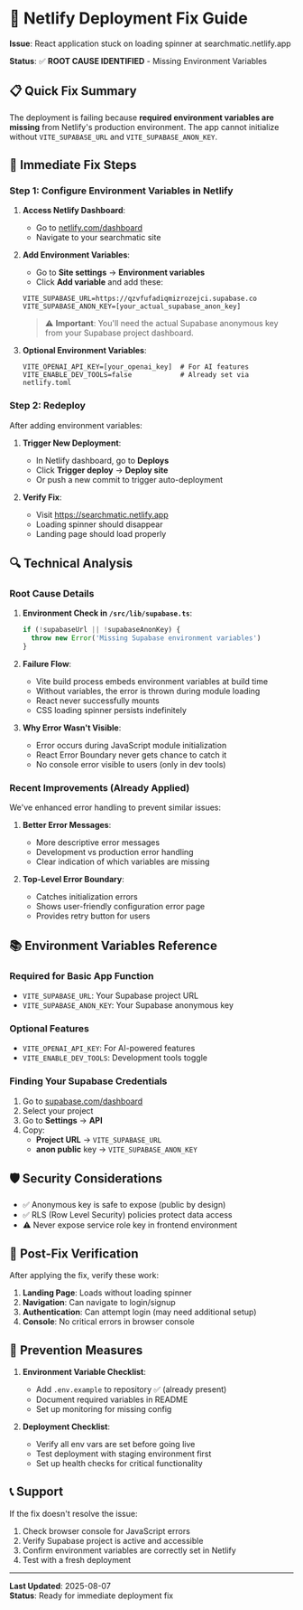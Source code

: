 # 🚨 Netlify Deployment Fix Guide

**Issue**: React application stuck on loading spinner at searchmatic.netlify.app

**Status**: ✅ **ROOT CAUSE IDENTIFIED** - Missing Environment Variables

## 📋 Quick Fix Summary

The deployment is failing because **required environment variables are missing** from Netlify's production environment. The app cannot initialize without `VITE_SUPABASE_URL` and `VITE_SUPABASE_ANON_KEY`.

## 🔧 Immediate Fix Steps

### Step 1: Configure Environment Variables in Netlify

1. **Access Netlify Dashboard**:
   - Go to [netlify.com/dashboard](https://app.netlify.com)
   - Navigate to your searchmatic site

2. **Add Environment Variables**:
   - Go to **Site settings** → **Environment variables**
   - Click **Add variable** and add these:

   ```
   VITE_SUPABASE_URL=https://qzvfufadiqmizrozejci.supabase.co
   VITE_SUPABASE_ANON_KEY=[your_actual_supabase_anon_key]
   ```

   > ⚠️ **Important**: You'll need the actual Supabase anonymous key from your Supabase project dashboard.

3. **Optional Environment Variables**:
   ```
   VITE_OPENAI_API_KEY=[your_openai_key]  # For AI features
   VITE_ENABLE_DEV_TOOLS=false            # Already set via netlify.toml
   ```

### Step 2: Redeploy

After adding environment variables:

1. **Trigger New Deployment**:
   - In Netlify dashboard, go to **Deploys**
   - Click **Trigger deploy** → **Deploy site**
   - Or push a new commit to trigger auto-deployment

2. **Verify Fix**:
   - Visit https://searchmatic.netlify.app
   - Loading spinner should disappear
   - Landing page should load properly

## 🔍 Technical Analysis

### Root Cause Details

1. **Environment Check in `/src/lib/supabase.ts`**:
   ```typescript
   if (!supabaseUrl || !supabaseAnonKey) {
     throw new Error('Missing Supabase environment variables')
   }
   ```

2. **Failure Flow**:
   - Vite build process embeds environment variables at build time
   - Without variables, the error is thrown during module loading
   - React never successfully mounts
   - CSS loading spinner persists indefinitely

3. **Why Error Wasn't Visible**:
   - Error occurs during JavaScript module initialization
   - React Error Boundary never gets chance to catch it
   - No console error visible to users (only in dev tools)

### Recent Improvements (Already Applied)

We've enhanced error handling to prevent similar issues:

1. **Better Error Messages**:
   - More descriptive error messages
   - Development vs production error handling
   - Clear indication of which variables are missing

2. **Top-Level Error Boundary**:
   - Catches initialization errors
   - Shows user-friendly configuration error page
   - Provides retry button for users

## 📚 Environment Variables Reference

### Required for Basic App Function
- `VITE_SUPABASE_URL`: Your Supabase project URL
- `VITE_SUPABASE_ANON_KEY`: Your Supabase anonymous key

### Optional Features
- `VITE_OPENAI_API_KEY`: For AI-powered features
- `VITE_ENABLE_DEV_TOOLS`: Development tools toggle

### Finding Your Supabase Credentials

1. Go to [supabase.com/dashboard](https://supabase.com/dashboard)
2. Select your project
3. Go to **Settings** → **API**
4. Copy:
   - **Project URL** → `VITE_SUPABASE_URL`
   - **anon public** key → `VITE_SUPABASE_ANON_KEY`

## 🛡️ Security Considerations

- ✅ Anonymous key is safe to expose (public by design)
- ✅ RLS (Row Level Security) policies protect data access
- ⚠️ Never expose service role key in frontend environment

## 🚀 Post-Fix Verification

After applying the fix, verify these work:

1. **Landing Page**: Loads without loading spinner
2. **Navigation**: Can navigate to login/signup
3. **Authentication**: Can attempt login (may need additional setup)
4. **Console**: No critical errors in browser console

## 🔄 Prevention Measures

1. **Environment Variable Checklist**:
   - Add `.env.example` to repository ✅ (already present)
   - Document required variables in README
   - Set up monitoring for missing config

2. **Deployment Checklist**:
   - Verify all env vars are set before going live
   - Test deployment with staging environment first
   - Set up health checks for critical functionality

## 📞 Support

If the fix doesn't resolve the issue:

1. Check browser console for JavaScript errors
2. Verify Supabase project is active and accessible
3. Confirm environment variables are correctly set in Netlify
4. Test with a fresh deployment

---

**Last Updated**: 2025-08-07  
**Status**: Ready for immediate deployment fix